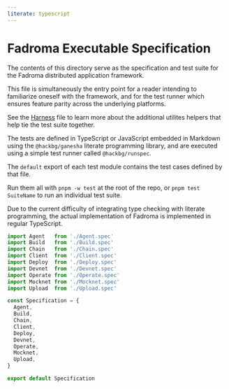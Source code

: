 ```yaml
---
literate: typescript
---
```


# Fadroma Executable Specification

The contents of this directory serve as the specification and
test suite for the Fadroma distributed application framework.

This file is simultaneously the entry point for a reader
intending to familiarize oneself with the framework, and
for the test runner which ensures feature parity across
the underlying platforms.

See the [Harness](./_Harness.ts.md) file to learn more about
the additional utilites helpers that help tie the test suite together.

The tests are defined in TypeScript or JavaScript embedded in
Markdown using the `@hackbg/ganesha` literate programming library,
and are executed using a simple test runner called `@hackbg/runspec`.

The `default` export of each test module contains the
test cases defined by that file.

Run them all with `pnpm -w test` at the root of the repo,
or `pnpm test SuiteName` to run an individual test suite.

Due to the current difficulty of integrating type checking with
literate programming, the actual implementation of Fadroma is
implemented in regular TypeScript.

```javascript
import Agent   from './Agent.spec'
import Build   from './Build.spec'
import Chain   from './Chain.spec'
import Client  from './Client.spec'
import Deploy  from './Deploy.spec'
import Devnet  from './Devnet.spec'
import Operate from './Operate.spec'
import Mocknet from './Mocknet.spec'
import Upload  from './Upload.spec'

const Specification = {
  Agent,
  Build,
  Chain,
  Client,
  Deploy,
  Devnet,
  Operate,
  Mocknet,
  Upload,
}

export default Specification
```
